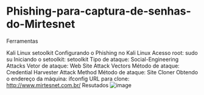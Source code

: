 # Phishing-para-captura-de-senhas-do-Mirtesnet

Ferramentas

Kali Linux
setoolkit
Configurando o Phishing no Kali Linux
Acesso root: sudo su
Iniciando o setoolkit: setoolkit
Tipo de ataque: Social-Engineering Attacks
Vetor de ataque: Web Site Attack Vectors
Método de ataque: Credential Harvester Attack Method 
Método de ataque: Site Cloner
Obtendo o endereço da máquina: ifconfig
URL para clone: http://www.mirtesnet.com.br/
Resutados
![image](https://user-images.githubusercontent.com/85662352/231198033-97accfb9-1dcb-40bc-a461-d168d3e76f4a.png)
